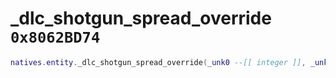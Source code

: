 # _dlc_shotgun_spread_override `0x8062BD74`

```lua
natives.entity._dlc_shotgun_spread_override(_unk0 --[[ integer ]], _unk1 --[[ integer ]], _unk2 --[[ integer ]])
```